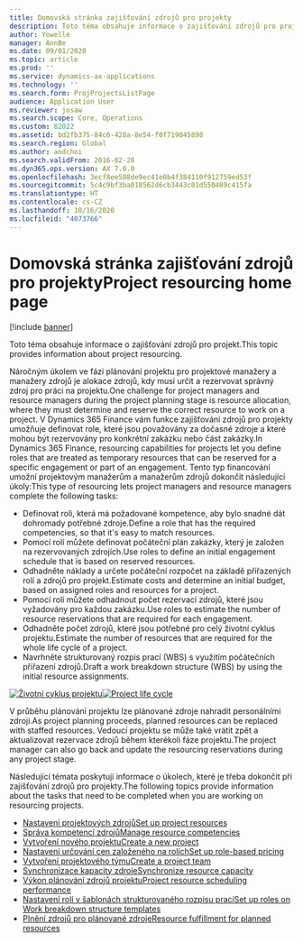 ```yaml
---
title: Domovská stránka zajišťování zdrojů pro projekty
description: Toto téma obsahuje informace o zajišťování zdrojů pro projekt.
author: Yowelle
manager: AnnBe
ms.date: 09/01/2020
ms.topic: article
ms.prod: ''
ms.service: dynamics-ax-applications
ms.technology: ''
ms.search.form: ProjProjectsListPage
audience: Application User
ms.reviewer: josaw
ms.search.scope: Core, Operations
ms.custom: 82022
ms.assetid: bd2fb375-84c6-428a-8e54-f0f719045898
ms.search.region: Global
ms.author: andchoi
ms.search.validFrom: 2016-02-28
ms.dyn365.ops.version: AX 7.0.0
ms.openlocfilehash: 3ecf8ee588de9ec41e0b4f384110f912759ed53f
ms.sourcegitcommit: 5c4c9bf3ba018562d6cb3443c01d550489c415fa
ms.translationtype: HT
ms.contentlocale: cs-CZ
ms.lasthandoff: 10/16/2020
ms.locfileid: "4073766"
---
```

# <a name="project-resourcing-home-page"></a><span data-ttu-id="fad0a-103">Domovská stránka zajišťování zdrojů pro projekty</span><span class="sxs-lookup"><span data-stu-id="fad0a-103">Project resourcing home page</span></span>

[!include [banner](../includes/banner.md)]

<span data-ttu-id="fad0a-104">Toto téma obsahuje informace o zajišťování zdrojů pro projekt.</span><span class="sxs-lookup"><span data-stu-id="fad0a-104">This topic provides information about project resourcing.</span></span>

<span data-ttu-id="fad0a-105">Náročným úkolem ve fázi plánování projektu pro projektové manažery a manažery zdrojů je alokace zdrojů, kdy musí určit a rezervovat správný zdroj pro práci na projektu.</span><span class="sxs-lookup"><span data-stu-id="fad0a-105">One challenge for project managers and resource managers during the project planning stage is resource allocation, where they must determine and reserve the correct resource to work on a project.</span></span> <span data-ttu-id="fad0a-106">V Dynamics 365 Finance vám funkce zajišťování zdrojů pro projekty umožňuje definovat role, které jsou považovány za dočasné zdroje a které mohou být rezervovány pro konkrétní zakázku nebo část zakázky.</span><span class="sxs-lookup"><span data-stu-id="fad0a-106">In Dynamics 365 Finance, resourcing capabilities for projects let you define roles that are treated as temporary resources that can be reserved for a specific engagement or part of an engagement.</span></span> <span data-ttu-id="fad0a-107">Tento typ financování umožní projektovým manažerům a manažerům zdrojů dokončit následující úkoly:</span><span class="sxs-lookup"><span data-stu-id="fad0a-107">This type of resourcing lets project managers and resource managers complete the following tasks:</span></span>

- <span data-ttu-id="fad0a-108">Definovat roli, která má požadované kompetence, aby bylo snadné dát dohromady potřebné zdroje.</span><span class="sxs-lookup"><span data-stu-id="fad0a-108">Define a role that has the required competencies, so that it's easy to match resources.</span></span>
- <span data-ttu-id="fad0a-109">Pomocí rolí můžete definovat počáteční plán zakázky, který je založen na rezervovaných zdrojích.</span><span class="sxs-lookup"><span data-stu-id="fad0a-109">Use roles to define an initial engagement schedule that is based on reserved resources.</span></span>
- <span data-ttu-id="fad0a-110">Odhadněte náklady a určete počáteční rozpočet na základě přiřazených rolí a zdrojů pro projekt.</span><span class="sxs-lookup"><span data-stu-id="fad0a-110">Estimate costs and determine an initial budget, based on assigned roles and resources for a project.</span></span>
- <span data-ttu-id="fad0a-111">Pomocí rolí můžete odhadnout počet rezervací zdrojů, které jsou vyžadovány pro každou zakázku.</span><span class="sxs-lookup"><span data-stu-id="fad0a-111">Use roles to estimate the number of resource reservations that are required for each engagement.</span></span>
- <span data-ttu-id="fad0a-112">Odhadněte počet zdrojů, které jsou potřebné pro celý životní cyklus projektu.</span><span class="sxs-lookup"><span data-stu-id="fad0a-112">Estimate the number of resources that are required for the whole life cycle of a project.</span></span>
- <span data-ttu-id="fad0a-113">Navrhněte strukturovaný rozpis prací (WBS) s využitím počátečních přiřazení zdrojů.</span><span class="sxs-lookup"><span data-stu-id="fad0a-113">Draft a work breakdown structure (WBS) by using the initial resource assignments.</span></span>

<span data-ttu-id="fad0a-114">[![Životní cyklus projektu](./media/projectresourcing02-1024x812.jpg)](./media/projectresourcing02.jpg)</span><span class="sxs-lookup"><span data-stu-id="fad0a-114">[![Project life cycle](./media/projectresourcing02-1024x812.jpg)](./media/projectresourcing02.jpg)</span></span>

<span data-ttu-id="fad0a-115">V průběhu plánování projektu lze plánované zdroje nahradit personálními zdroji.</span><span class="sxs-lookup"><span data-stu-id="fad0a-115">As project planning proceeds, planned resources can be replaced with staffed resources.</span></span> <span data-ttu-id="fad0a-116">Vedoucí projektu se může také vrátit zpět a aktualizovat rezervace zdrojů během kterékoli fáze projektu.</span><span class="sxs-lookup"><span data-stu-id="fad0a-116">The project manager can also go back and update the resourcing reservations during any project stage.</span></span>

<span data-ttu-id="fad0a-117">Následující témata poskytují informace o úkolech, které je třeba dokončit při zajišťování zdrojů pro projekty.</span><span class="sxs-lookup"><span data-stu-id="fad0a-117">The following topics provide information about the tasks that need to be completed when you are working on resourcing projects.</span></span>

- [<span data-ttu-id="fad0a-118">Nastavení projektových zdrojů</span><span class="sxs-lookup"><span data-stu-id="fad0a-118">Set up project resources</span></span>](set-up-project-resources.md)
- [<span data-ttu-id="fad0a-119">Správa kompetencí zdrojů</span><span class="sxs-lookup"><span data-stu-id="fad0a-119">Manage resource competencies</span></span>](manage-resource-competencies.md)
- [<span data-ttu-id="fad0a-120">Vytvoření nového projektu</span><span class="sxs-lookup"><span data-stu-id="fad0a-120">Create a new project</span></span>](create-new-project.md)
- [<span data-ttu-id="fad0a-121">Nastavení určování cen založeného na rolích</span><span class="sxs-lookup"><span data-stu-id="fad0a-121">Set up role-based pricing</span></span>](set-up-role-based-pricing.md)
- [<span data-ttu-id="fad0a-122">Vytvoření projektového týmu</span><span class="sxs-lookup"><span data-stu-id="fad0a-122">Create a project team</span></span>](create-project-team.md)
- [<span data-ttu-id="fad0a-123">Synchronizace kapacity zdroje</span><span class="sxs-lookup"><span data-stu-id="fad0a-123">Synchronize resource capacity</span></span>](synchronize-resource-capacity.md)
- [<span data-ttu-id="fad0a-124">Výkon plánování zdrojů projektu</span><span class="sxs-lookup"><span data-stu-id="fad0a-124">Project resource scheduling performance</span></span>](project-scheduling-performance.md)
- [<span data-ttu-id="fad0a-125">Nastavení rolí v šablonách strukturovaného rozpisu prací</span><span class="sxs-lookup"><span data-stu-id="fad0a-125">Set up roles on Work breakdown structure templates</span></span>](set-up-roles-wbs-template.md)
- [<span data-ttu-id="fad0a-126">Plnění zdrojů pro plánované zdroje</span><span class="sxs-lookup"><span data-stu-id="fad0a-126">Resource fulfillment for planned resources</span></span>](resource-fulfillment-planned-resources.md)
